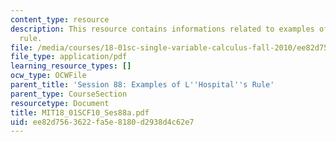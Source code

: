 ```yaml
---
content_type: resource
description: This resource contains informations related to examples of l'hospital's
  rule.
file: /media/courses/18-01sc-single-variable-calculus-fall-2010/ee82d7563622fa5e8180d2938d4c62e7_MIT18_01SCF10_Ses88a.pdf
file_type: application/pdf
learning_resource_types: []
ocw_type: OCWFile
parent_title: 'Session 88: Examples of L''Hospital''s Rule'
parent_type: CourseSection
resourcetype: Document
title: MIT18_01SCF10_Ses88a.pdf
uid: ee82d756-3622-fa5e-8180-d2938d4c62e7
---
```

